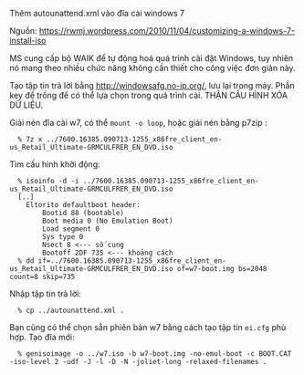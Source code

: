 Thêm autounattend.xml vào đĩa cài windows 7

Nguồn: https://rwmj.wordpress.com/2010/11/04/customizing-a-windows-7-install-iso

MS cung cấp bộ WAIK để tự động hoá quá trình cài đặt Windows, tuy nhiên nó mang theo nhiều chức năng không cần thiết cho công việc đơn giản này.

Tạo tập tin trả lời bằng http://windowsafg.no-ip.org/, lưu lại trong máy. Phần key để trống để có thể lựa chọn trong quá trình cài. THẬN CẤU HÌNH XÓA DỮ LIỆU.

Giải nén đĩa cài w7, có thể `mount -o loop`, hoặc giải nén bằng p7zip :
```
  % 7z x ../7600.16385.090713-1255_x86fre_client_en-us_Retail_Ultimate-GRMCULFRER_EN_DVD.iso
```
Tìm cấu hình khởi động:
```
  % isoinfo -d -i ../7600.16385.090713-1255_x86fre_client_en-us_Retail_Ultimate-GRMCULFRER_EN_DVD.iso
  [..]
    Eltorito defaultboot header:
        Bootid 88 (bootable)
        Boot media 0 (No Emulation Boot)
        Load segment 0
        Sys type 0
        Nsect 8 <--- số cung
        Bootoff 2DF 735 <--- khoảng cách
  % dd if=../7600.16385.090713-1255_x86fre_client_en-us_Retail_Ultimate-GRMCULFRER_EN_DVD.iso of=w7-boot.img bs=2048 count=8 skip=735
```
Nhập tập tin trả lời:
```
  % cp ../autounattend.xml .
```
Bạn cũng có thể chọn sẵn phiên bản w7 bằng cách tạo tập tin `ei.cfg` phù hợp. Tạo đĩa mới:
```
  % genisoimage -o ../w7.iso -b w7-boot.img -no-emul-boot -c BOOT.CAT -iso-level 2 -udf -J -l -D -N -joliet-long -relaxed-filenames .
```
